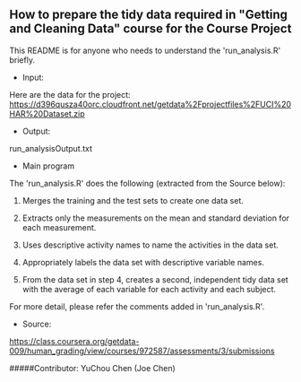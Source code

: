 ## How to prepare the tidy data required in "Getting and Cleaning Data" course for the Course Project
This README is for anyone who needs to understand the 'run_analysis.R' briefly.

* Input: 

Here are the data for the project: 
https://d396qusza40orc.cloudfront.net/getdata%2Fprojectfiles%2FUCI%20HAR%20Dataset.zip

* Output:

run_analysisOutput.txt

* Main program

The 'run_analysis.R' does the following (extracted from the Source below):

1. Merges the training and the test sets to create one data set.

2. Extracts only the measurements on the mean and standard deviation for each measurement.

3. Uses descriptive activity names to name the activities in the data set.

4. Appropriately labels the data set with descriptive variable names.

5. From the data set in step 4, creates a second, independent tidy data set with the average of each variable for each activity and each subject.

For more detail, please refer the comments added in 'run_analysis.R'.

* Source: 

https://class.coursera.org/getdata-009/human_grading/view/courses/972587/assessments/3/submissions

#####Contributor:
YuChou Chen (Joe Chen)
